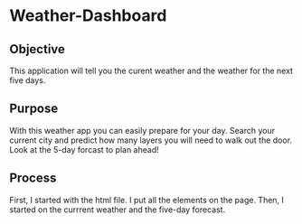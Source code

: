 # Weather-Dashboard

## Objective

This application will tell you the curent weather and the weather for the next five days.

## Purpose

With this weather app you can easily prepare for your day. Search your current city and predict how many layers you will need to walk out the door. Look at the 5-day forcast to plan ahead!

## Process 

First, I started with the html file. I put all the elements on the page. 
Then, I started on the currrent weather and the five-day forecast. 
